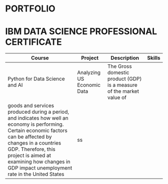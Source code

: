 # PORTFOLIO


# IBM DATA SCIENCE PROFESSIONAL CERTIFICATE




|Course     |Project     |Description    |Skills|     
|-----------|------------| --------------|-------|
|Python for Data Science and AI   | Analyzing US Economic Data  | The Gross domestic product (GDP) is a measure of the market value of 
goods and services produced during a period, and indicates how well an economy is performing. Certain economic factors can be affected by changes in a countries GDP. Therefore, this project is aimed at examining how changes in GDP impact unemployment rate in the United States|ss|
